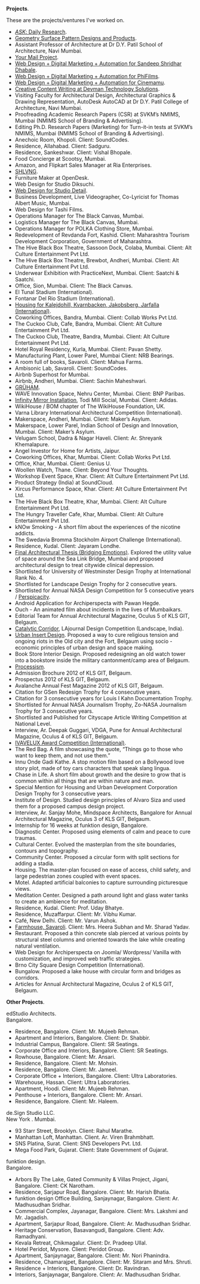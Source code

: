 **Projects**.

These are the projects/ventures I've worked on.

- <a href="https://github.com/kushalsamant/ask" rel="noopener noreferrer" target="_blank">_ASK_: Daily Research</a>.  
- <a href="https://kvshvl.gumroad.com" rel="noopener noreferrer" target="_blank">Geometry Surface Pattern Designs and Products</a>.  
- Assistant Professor of Architecture at Dr D.Y. Patil School of Architecture, Navi Mumbai.  
- <a href="https://kushalsamant.github.io/projects/yourmailproject_archive.html">Your&nbsp;Mail&nbsp;Project</a>.  
- <a href="https://sandishridhar.tumblr.com" rel="noopener noreferrer" target="_blank">Web Design + Digital Marketing + Automation for Sandeep Shridhar Dhabale</a>.  
- <a href="https://phifilms.in" rel="noopener noreferrer" target="_blank">Web Design + Digital Marketing + Automation for PhiFilms</a>.  
- <a href="https://cinemamu.in" rel="noopener noreferrer" target="_blank">Web Design + Digital Marketing + Automation for Cinemamu</a>.  
- <a href="https://devmantechnology.com" rel="noopener noreferrer" target="_blank">Creative Content Writing at Devman Technology Solutions</a>.  
- Visiting Faculty for Architectural Design, Architectural Graphics & Drawing Representation, AutoDesk AutoCAD at Dr D.Y. Patil College of Architecture, Navi Mumbai.  
- Proofreading Academic Research Papers (CSR) at SVKM’s NMIMS, Mumbai (NMIMS School  of Branding & Advertising).  
- Editing Ph.D. Research Papers (Marketing) for Turn-it-in tests at SVKM’s NMIMS, Mumbai  (NMIMS School of Branding & Advertising).  
- Anechoic Room, Khopoli. Client: SoundCodes.  
- Residence, Allahabad. Client: Sadguru.  
- Residence, Sankeshwar. Client: Vishal Bhopale.  
- Food Concierge at Scootsy, Mumbai.  
- Amazon, and Flipkart Sales Manager at Ria Enterprises.  
- <a href="https://kushalsamant.github.io/projects/shlvng.html">SHLVNG</a>.  
- Furniture Maker at OpenDesk.  
- Web Design for Studio Diksuchi.  
- <a href="https://studiodetail.co.in" rel="noopener noreferrer" target="_blank">Web Design for Studio Detail</a>.  
- Business Development, Live Videographer, Co-Lyricist for Thomas Albert Music, Mumbai.  
- Web Design for Tashi Films.  
- Operations Manager for The Black Canvas, Mumbai.  
- Logistics Manager for The Black Canvas, Mumbai.  
- Operations Manager for POLKA Clothing Store, Mumbai.  
- Redevelopment of Revdanda Fort, Kashid. Client: Maharashtra Tourism Development Corporation, Government of Maharashtra.  
- The Hive Black Box Theatre, Sassoon Dock, Colaba, Mumbai. Client: Alt Culture Entertainment Pvt Ltd.  
- The Hive Black Box Theatre, Brewbot, Andheri, Mumbai. Client: Alt Culture Entertainment Pvt Ltd.  
- Underwear Exhibition with PracticeNext, Mumbai. Client: Saatchi & Saatchi.  
- Office, Sion, Mumbai. Client: The Black Canvas.  
- El Tunal Stadium (International).  
- Fontanar Del Rio Stadium (International).  
- <a href="https://kushalsamant.github.io/projects/housing_for_kalejdohill_kvarnbacken_jakobsberg.html">Housing for Kalejdohill, Kvarnbacken, Jakobsberg, Jarfalla (International)</a>.  
- Coworking Offices, Bandra, Mumbai. Client: Collab Works Pvt Ltd.  
- The Cuckoo Club, Cafe, Bandra, Mumbai. Client: Alt Culture Entertainment Pvt Ltd.  
- The Cuckoo Club, Theatre, Bandra, Mumbai. Client: Alt Culture Entertainment Pvt Ltd.  
- Hotel Royal Residency, Kurla, Mumbai. Client: Pavan Shetty.  
- Manufacturing Plant, Lower Parel, Mumbai Client: NRB Bearings.  
- A room full of books, Savaroli. Client: Mahua Farms.  
- Ambisonic Lab, Savaroli. Client: SoundCodes.  
- Airbnb Superhost for Mumbai.  
- Airbnb, Andheri, Mumbai. Client: Sachin Maheshwari.  
- <a href="https://kushalsamant.github.io/projects/gruham.html">GRÜHAM</a>.  
- WAVE Innovation Space, Nehru Center, Mumbai. Client: BNP Paribas.  
- <a href="https://kushalsamant.github.io/projects/infinity_mirror.html">Infinity Mirror Installation</a>, Todi Mill Social, Mumbai. Client: Adidas.  
- WikiHouse / BOM chapter of The WikiHouse Foundation, UK.  
- Varna Library International Architectural Competition (International).  
- Makerspace, Andheri, Mumbai. Client: Maker’s Asylum.  
- Makerspace, Lower Parel, Indian School of Design and Innovation, Mumbai. Client: Maker’s  Asylum.  
- Velugam School, Dadra & Nagar Haveli. Client: Ar. Shreyank Khemalapure.  
- Angel Investor for Home for Artists, Jaipur.  
- Coworking Offices, Khar, Mumbai. Client: Collab Works Pvt Ltd.  
- Office, Khar, Mumbai. Client: Genius U.  
- Woollen Watch, Thane. Client: Beyond Your Thoughts.  
- Workshop Event Space, Khar. Client: Alt Culture Entertainment Pvt Ltd.  
- Product Strategy (India) at SoundCloud.  
- Xircus Performance Space, Khar. Client: Alt Culture Entertainment Pvt Ltd.  
- The Hive Black Box Theatre, Khar, Mumbai. Client: Alt Culture Entertainment Pvt Ltd.  
- The Hungry Traveller Cafe, Khar, Mumbai. Client: Alt Culture Entertainment Pvt Ltd.  
- kNOw Smoking - A short film about the experiences of the nicotine addicts.
- The Swedavia Bromma Stockholm Airport Challenge (International).  
- Residence, Kudal. Client: Jayaram Londhe.  
- <a href="https://kushalsamant.github.io/projects/bridging_emotions.html">Final Architectural Thesis (Bridging Emotions)</a>. Explored the utility value of space around the Sea Link Bridge, Mumbai and proposed architectural design to treat citywide clinical depression.  
- Shortlisted for University of Westminster Design Trophy at International Rank No. 4.  
- Shortlisted for Landscape Design Trophy for 2 consecutive years.  
- Shortlisted for Annual NASA Design Competition for 5 consecutive years / <a href="https://kushalsamant.github.io/projects/perspicacity.html" rel="noopener noreferrer" target="_blank">Perspicacity</a>.  
- Android Application for Archiperspecta with Pawan Hegde.  
- Ouch - An animated film about incidents in the lives of Mumbaikars.  
- Editorial Team for Annual Architectural Magazine, Oculus 5 of KLS GIT, Belgaum.  
- <a href="https://kushalsamant.github.io/projects/catalytic_corridor.html" rel="noopener noreferrer" target="_blank">Catalytic Corridor</a>, LAjournal Design Competition (Landscape, India).  
- <a href="https://kushalsamant.github.io/projects/urban_insert_design.html" rel="noopener noreferrer" target="_blank">Urban Insert Design</a>. Proposed a way to cure religious tension and ongoing riots in the Old city and the Fort, Belgaum using socio - economic principles of urban design and space making.  
- Book Store Interior Design. Proposed redesigning an old watch tower into a bookstore inside the military cantonment/camp area of Belgaum.  
- <a href="https://kushalsamant.github.io/projects/processism.html">Processism</a>.  
- Admission Brochure 2012 of KLS GIT, Belgaum.  
- Prospectus 2012 of KLS GIT, Belgaum.  
- Avalanche Annual Fest Magazine 2012 of KLS GIT, Belgaum.  
- Citation for GSen Redesign Trophy for 4 consecutive years.  
- Citation for 3 consecutive years for Louis I Kahn Documentation Trophy.  
- Shortlisted for Annual NASA Journalism Trophy, Zo-NASA Journalism Trophy for 3  consecutive years.  
- Shortlisted and Published for Cityscape Article Writing Competition at National Level.  
- Interview, Ar. Deepak Guggari, VDGA, Pune for Annual Architectural Magazine, Oculus 4 of  KLS GIT, Belgaum.  
- <a href="https://kushalsamant.github.io/projects/ivavelux_award_competition.html">IVAVELUX Award Competition (International)</a>.  
- The Red Bag. A film showcasing the quote, “Things go to those who want to keep them,  and not use them.”  
- Innu Onde Gadi Kathe. A stop motion film based on a Bollywood love story plot, made of toy  cars characters that speak slang lingua.  
- Chase in Life. A short film about growth and the desire to grow that is common within all  things that are within nature and man.  
- Special Mention for Housing and Urban Development Corporation Design Trophy for 3  consecutive years.  
- Institute of Design. Studied design principles of Alvaro Siza and used them for a proposed campus design project.  
- Interview, Ar. Sanjay Mohe, Mindspace Architects, Bangalore for Annual Architectural Magazine, Oculus 3 of KLS GIT, Belgaum.  
- Internship for 16 weeks at funktion design, Bangalore.  
- Diagnostic Center. Proposed using elements of calm and peace to cure traumas.  
- Cultural Center. Evolved the masterplan from the site boundaries, contours and topography.  
- Community Center. Proposed a circular form with split sections for adding a stadia.  
- Housing. The master-plan focused on ease of access, child safety, and large pedestrian zones coupled with event spaces.  
- Motel. Adapted artificial balconies to capture surrounding picturesque views.  
- Meditation Center. Designed a path around light and glass water tanks to create an ambience for meditation.  
- Residence, Kudal. Client: Prof. Uday Bhatye.  
- Residence, Muzaffarpur. Client: Mr. Vibhu Kumar.  
- Café, New Delhi. Client: Mr. Varun Ashok.  
- <a href="https://kushalsamant.github.io/projects/farmhouse_savaroli.html">Farmhouse, Savaroli</a>. Client: Mrs. Heera Subhan and Mr. Sharad Yadav.  
- Restaurant. Proposed a thin concrete slab pierced at various points by structural steel columns and oriented towards the lake while creating natural ventilation.  
- Web Design for Archiperspecta on Joomla/ Wordpress/ Vanilla with customization, and  improved web traffic strategies.  
- Brno City Square Design Competition (International).  
- Bungalow. Proposed a lake house with circular form and bridges as corridors.  
- Articles for Annual Architectural Magazine, Oculus 2 of KLS GIT, Belgaum.

**Other Projects**.

edStudio Architects.  
Bangalore.

- Residence, Bangalore. Client: Mr. Mujeeb Rehman.  
- Apartment and Interiors, Bangalore. Client: Dr. Shabbir.  
- Industrial Campus, Bangalore. Client: SR Seatings.  
- Corporate Office and Interiors, Bangalore. Client: SR Seatings.
- Rowhouse, Bangalore. Client: Mr. Ansari.  
- Residence, Bangalore. Client: Mr. Mohsin.  
- Residence, Bangalore. Client: Mr. Jameel.  
- Corporate Office + Interiors, Bangalore. Client: Ultra Laboratories.  
- Warehouse, Hassan. Client: Ultra Laboratories.  
- Apartment, Hoodi. Client: Mr. Mujeeb Rehman.  
- Penthouse + Interiors, Bangalore. Client: Mr. Ansari.  
- Residence, Bangalore. Client: Mr. Haleem.

de.Sign Studio LLC.  
New York . Mumbai.

- 93 Starr Street, Brooklyn. Client: Rahul Marathe.  
- Manhattan Loft, Manhattan. Client. Ar. Viren Brahmbhatt.  
- SNS Platina, Surat. Client: SNS Developers Pvt. Ltd.  
- Mega Food Park, Gujarat. Client: State Government of Gujarat.

funktion design.  
Bangalore.

- Arbors By The Lake, Gated Community & Villas Project, Jigani, Bangalore. Client: CK  Narotham.  
- Residence, Sarjapur Road, Bangalore. Client: Mr. Harish Bhatia.  
- funktion design Office Building, Sanjaynagar, Bangalore. Client: Ar. Madhusudhan Sridhar.  
- Commercial Complex, Jayanagar, Bangalore. Client: Mrs. Lakshmi and Mr. Jagadish.  
- Apartment, Sarjapur Road, Bangalore. Client: Ar. Madhusudhan Sridhar.  
- Heritage Conservation, Basavangudi, Bangalore. Client: Adv. Ramadhyani.
- Kevala Retreat, Chikmagalur. Client: Dr. Pradeep Ullal.  
- Hotel Peridot, Mysore. Client: Peridot Group.  
- Apartment, Sanjaynagar, Bangalore. Client: Mr. Nori Phanindra.  
- Residence, Chamarajpet, Bangalore. Client: Mr. Sitaram and Mrs. Shruti.  
- Residence + Interiors, Bangalore. Client: Dr. Ravindran.  
- Interiors, Sanjaynagar, Bangalore. Client: Ar. Madhusudhan Sridhar.